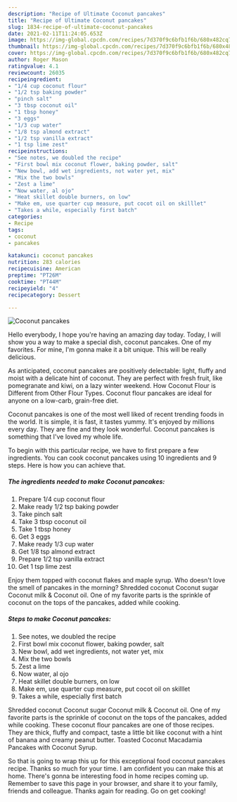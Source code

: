```yaml
---
description: "Recipe of Ultimate Coconut pancakes"
title: "Recipe of Ultimate Coconut pancakes"
slug: 1834-recipe-of-ultimate-coconut-pancakes
date: 2021-02-11T11:24:05.653Z
image: https://img-global.cpcdn.com/recipes/7d370f9c6bfb1f6b/680x482cq70/coconut-pancakes-recipe-main-photo.jpg
thumbnail: https://img-global.cpcdn.com/recipes/7d370f9c6bfb1f6b/680x482cq70/coconut-pancakes-recipe-main-photo.jpg
cover: https://img-global.cpcdn.com/recipes/7d370f9c6bfb1f6b/680x482cq70/coconut-pancakes-recipe-main-photo.jpg
author: Roger Mason
ratingvalue: 4.1
reviewcount: 26035
recipeingredient:
- "1/4 cup coconut flour"
- "1/2 tsp baking powder"
- "pinch salt"
- "3 tbsp coconut oil"
- "1 tbsp honey"
- "3 eggs"
- "1/3 cup water"
- "1/8 tsp almond extract"
- "1/2 tsp vanilla extract"
- "1 tsp lime zest"
recipeinstructions:
- "See notes, we doubled the recipe"
- "First bowl mix coconut flower, baking powder, salt"
- "New bowl, add wet ingredients, not water yet, mix"
- "Mix the two bowls"
- "Zest a lime"
- "Now water, al ojo"
- "Heat skillet double burners, on low"
- "Make em, use quarter cup measure, put cocot oil on skilllet"
- "Takes a while, especially first batch"
categories:
- Recipe
tags:
- coconut
- pancakes

katakunci: coconut pancakes 
nutrition: 283 calories
recipecuisine: American
preptime: "PT26M"
cooktime: "PT44M"
recipeyield: "4"
recipecategory: Dessert

---
```



![Coconut pancakes](https://img-global.cpcdn.com/recipes/7d370f9c6bfb1f6b/680x482cq70/coconut-pancakes-recipe-main-photo.jpg)

Hello everybody, I hope you're having an amazing day today. Today, I will show you a way to make a special dish, coconut pancakes. One of my favorites. For mine, I'm gonna make it a bit unique. This will be really delicious.

As anticipated, coconut pancakes are positively delectable: light, fluffy and moist with a delicate hint of coconut. They are perfect with fresh fruit, like pomegranate and kiwi, on a lazy winter weekend. How Coconut Flour is Different from Other Flour Types. Coconut flour pancakes are ideal for anyone on a low-carb, grain-free diet.

Coconut pancakes is one of the most well liked of recent trending foods in the world. It is simple, it is fast, it tastes yummy. It's enjoyed by millions every day. They are fine and they look wonderful. Coconut pancakes is something that I've loved my whole life.


To begin with this particular recipe, we have to first prepare a few ingredients. You can cook coconut pancakes using 10 ingredients and 9 steps. Here is how you can achieve that.

<!--inarticleads1-->

##### The ingredients needed to make Coconut pancakes:

1. Prepare 1/4 cup coconut flour
1. Make ready 1/2 tsp baking powder
1. Take pinch salt
1. Take 3 tbsp coconut oil
1. Take 1 tbsp honey
1. Get 3 eggs
1. Make ready 1/3 cup water
1. Get 1/8 tsp almond extract
1. Prepare 1/2 tsp vanilla extract
1. Get 1 tsp lime zest


Enjoy them topped with coconut flakes and maple syrup. Who doesn&#39;t love the smell of pancakes in the morning? Shredded coconut Coconut sugar Coconut milk &amp; Coconut oil. One of my favorite parts is the sprinkle of coconut on the tops of the pancakes, added while cooking. 

<!--inarticleads2-->

##### Steps to make Coconut pancakes:

1. See notes, we doubled the recipe
1. First bowl mix coconut flower, baking powder, salt
1. New bowl, add wet ingredients, not water yet, mix
1. Mix the two bowls
1. Zest a lime
1. Now water, al ojo
1. Heat skillet double burners, on low
1. Make em, use quarter cup measure, put cocot oil on skilllet
1. Takes a while, especially first batch


Shredded coconut Coconut sugar Coconut milk &amp; Coconut oil. One of my favorite parts is the sprinkle of coconut on the tops of the pancakes, added while cooking. These coconut flour pancakes are one of those recipes. They are thick, fluffy and compact, taste a little bit like coconut with a hint of banana and creamy peanut butter. Toasted Coconut Macadamia Pancakes with Coconut Syrup. 

So that is going to wrap this up for this exceptional food coconut pancakes recipe. Thanks so much for your time. I am confident you can make this at home. There's gonna be interesting food in home recipes coming up. Remember to save this page in your browser, and share it to your family, friends and colleague. Thanks again for reading. Go on get cooking!
